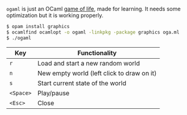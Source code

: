 `ogaml` is just an OCaml [game of life](https://en.wikipedia.org/wiki/Conway%27s_Game_of_Life), made for learning. It needs some optimization but it is working properly.

```sh
$ opam install graphics
$ ocamlfind ocamlopt -o ogaml -linkpkg -package graphics oga.ml
$ ./ogaml
```

| Key      | Functionality                              |
|----------|--------------------------------------------|
| `r`      | Load and start a new random world          |
| `n`      | New empty world (left click to draw on it) |
| `s`      | Start current state of the world           |
| `<Space>`| Play/pause                                 |
| `<Esc>`  | Close                                      |
